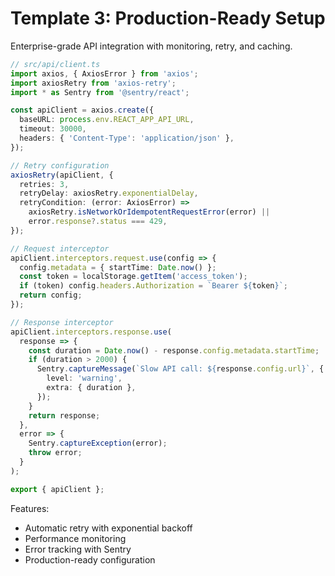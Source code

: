# Template 3: Production-Ready Setup

Enterprise-grade API integration with monitoring, retry, and caching.

```typescript
// src/api/client.ts
import axios, { AxiosError } from 'axios';
import axiosRetry from 'axios-retry';
import * as Sentry from '@sentry/react';

const apiClient = axios.create({
  baseURL: process.env.REACT_APP_API_URL,
  timeout: 30000,
  headers: { 'Content-Type': 'application/json' },
});

// Retry configuration
axiosRetry(apiClient, {
  retries: 3,
  retryDelay: axiosRetry.exponentialDelay,
  retryCondition: (error: AxiosError) =>
    axiosRetry.isNetworkOrIdempotentRequestError(error) ||
    error.response?.status === 429,
});

// Request interceptor
apiClient.interceptors.request.use(config => {
  config.metadata = { startTime: Date.now() };
  const token = localStorage.getItem('access_token');
  if (token) config.headers.Authorization = `Bearer ${token}`;
  return config;
});

// Response interceptor
apiClient.interceptors.response.use(
  response => {
    const duration = Date.now() - response.config.metadata.startTime;
    if (duration > 2000) {
      Sentry.captureMessage(`Slow API call: ${response.config.url}`, {
        level: 'warning',
        extra: { duration },
      });
    }
    return response;
  },
  error => {
    Sentry.captureException(error);
    throw error;
  }
);

export { apiClient };
```

Features:
- Automatic retry with exponential backoff
- Performance monitoring
- Error tracking with Sentry
- Production-ready configuration
